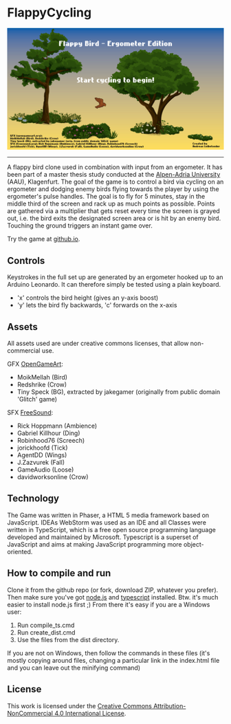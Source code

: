 # FlappyCycling

![Screenshot](screenshots/title.png)

---
A flappy bird clone used in combination with input from an ergometer. It has been part of a master thesis study conducted at the [Alpen-Adria University](https://www.aau.at/) (AAU), Klagenfurt. The goal of the game is to control a bird via cycling on an ergometer and dodging enemy birds flying towards the player by using the ergometer's pulse handles. The goal is to fly for 5 minutes, stay in the middle third of the screen and rack up as much points as possible. Points are gathered via a multiplier that gets reset every time the screen is grayed out, i.e. the bird exits the designated screen area or is hit by an enemy bird. Touching the ground triggers an instant game over.

Try the game at [github.io](http://amplejoe.github.io/FlappyCycling/).

## Controls
Keystrokes in the full set up are generated by an ergometer hooked up to an Arduino Leonardo. It can therefore simply be tested using a plain keyboard.

* 'x' controls the bird height (gives an y-axis boost)
* 'y' lets the bird fly backwards, 'c' forwards on the x-axis

## Assets
All assets used are under creative commons licenses, that allow non-commercial use.

GFX [OpenGameArt](http://opengameart.org):
* MoikMellah (Bird)
* Redshrike (Crow) 
* Tiny Speck (BG), extracted by jakegamer (originally from public domain 'Glitch' game)

SFX [FreeSound](http://freesound.org): 
* Rick Hoppmann (Ambience)
* Gabriel Killhour (Ding)
* Robinhood76 (Screech)
* jorickhoofd (Tick)
* AgentDD (Wings) 
* J.Zazvurek (Fall) 
* GameAudio (Loose)
* davidworksonline (Crow)

## Technology
The Game was written in Phaser, a HTML 5 media framework based on JavaScript. IDEAs WebStorm was used as an IDE and all Classes were written in TypeScript, which is a free open source programming language developed and maintained by Microsoft. Typescript is a superset of JavaScript and aims at making JavaScript programming more object-oriented.

## How to compile and run

Clone it from the github repo (or fork, download ZIP, whatever you prefer). Then make sure you've got [node.js](https://nodejs.org/en/) and [typescript](http://www.typescriptlang.org/) installed. Btw. it's much easier to install node.js first ;) From there it's easy if you are a Windows user:

1. Run compile_ts.cmd
2. Run create_dist.cmd
3. Use the files from the dist directory.

If you are not on Windows, then follow the commands in these files (it's mostly copying around files, changing a particular link in the index.html file and you can leave out the minifying command)

## License

This work is licensed under the [Creative Commons Attribution-NonCommercial 4.0 International License](http://creativecommons.org/licenses/by-nc/4.0/).
